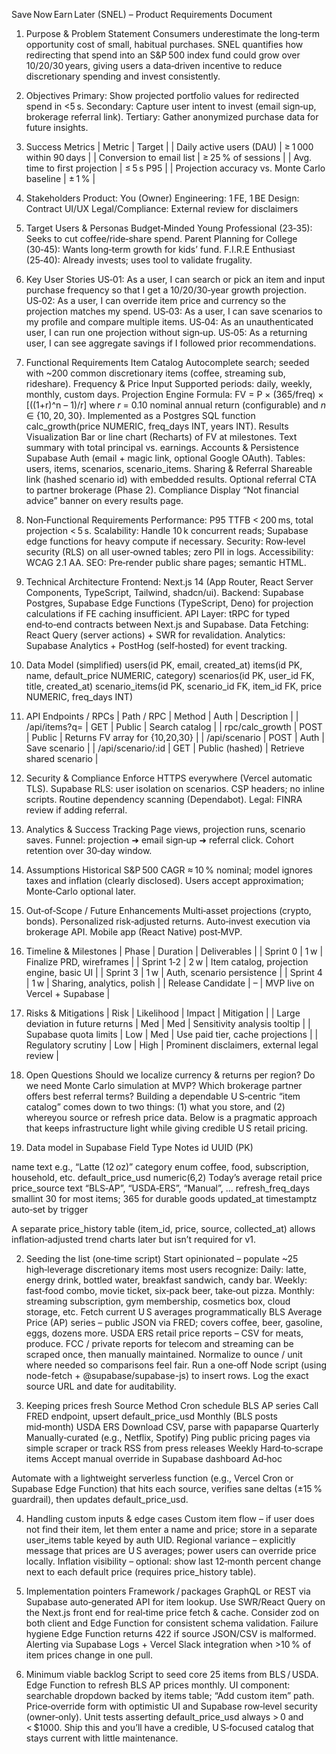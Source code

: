 Save Now Earn Later (SNEL) – Product Requirements Document
1. Purpose & Problem Statement
Consumers underestimate the long‑term opportunity cost of small, habitual purchases. SNEL quantifies how redirecting that spend into an S&P 500 index fund could grow over 10/20/30 years, giving users a data‑driven incentive to reduce discretionary spending and invest consistently.
2. Objectives
Primary: Show projected portfolio values for redirected spend in <5 s.
Secondary: Capture user intent to invest (email sign‑up, brokerage referral link).
Tertiary: Gather anonymized purchase data for future insights.
3. Success Metrics
| Metric | Target | | Daily active users (DAU) | ≥ 1 000 within 90 days | | Conversion to email list | ≥ 25 % of sessions | | Avg. time to first projection | ≤ 5 s P95 | | Projection accuracy vs. Monte Carlo baseline | ± 1 % |
4. Stakeholders
Product: You (Owner)
Engineering: 1 FE, 1 BE
Design: Contract UI/UX
Legal/Compliance: External review for disclaimers
5. Target Users & Personas
Budget‑Minded Young Professional (23‑35): Seeks to cut coffee/ride‑share spend.
Parent Planning for College (30‑45): Wants long‑term growth for kids’ fund.
F.I.R.E Enthusiast (25‑40): Already invests; uses tool to validate frugality.
6. Key User Stories
US‑01: As a user, I can search or pick an item and input purchase frequency so that I get a 10/20/30‑year growth projection.
US‑02: As a user, I can override item price and currency so the projection matches my spend.
US‑03: As a user, I can save scenarios to my profile and compare multiple items.
US‑04: As an unauthenticated user, I can run one projection without sign‑up.
US‑05: As a returning user, I can see aggregate savings if I followed prior recommendations.
7. Functional Requirements
Item Catalog
Autocomplete search; seeded with ~200 common discretionary items (coffee, streaming sub, rideshare).
Frequency & Price Input
Supported periods: daily, weekly, monthly, custom days.
Projection Engine
Formula: FV = P × (365/freq) × [((1+r)^n – 1)/r] where *r* = 0.10 nominal annual return (configurable) and *n* ∈ {10, 20, 30}.
Implemented as a Postgres SQL function calc_growth(price NUMERIC, freq_days INT, years INT).
Results Visualization
Bar or line chart (Recharts) of FV at milestones.
Text summary with total principal vs. earnings.
Accounts & Persistence
Supabase Auth (email + magic link, optional Google OAuth).
Tables: users, items, scenarios, scenario_items.
Sharing & Referral
Shareable link (hashed scenario id) with embedded results.
Optional referral CTA to partner brokerage (Phase 2).
Compliance
Display “Not financial advice” banner on every results page.
8. Non‑Functional Requirements
Performance: P95 TTFB < 200 ms, total projection < 5 s.
Scalability: Handle 10 k concurrent reads; Supabase edge functions for heavy compute if necessary.
Security: Row‑level security (RLS) on all user‑owned tables; zero PII in logs.
Accessibility: WCAG 2.1 AA.
SEO: Pre‑render public share pages; semantic HTML.
9. Technical Architecture
Frontend: Next.js 14 (App Router, React Server Components, TypeScript, Tailwind, shadcn/ui).
Backend: Supabase Postgres, Supabase Edge Functions (TypeScript, Deno) for projection calculations if FE caching insufficient.
API Layer: tRPC for typed end‑to‑end contracts between Next.js and Supabase.
Data Fetching: React Query (server actions) + SWR for revalidation.
Analytics: Supabase Analytics + PostHog (self‑hosted) for event tracking.
10. Data Model (simplified)
users(id PK, email, created_at)
items(id PK, name, default_price NUMERIC, category)
scenarios(id PK, user_id FK, title, created_at)
scenario_items(id PK, scenario_id FK, item_id FK, price NUMERIC, freq_days INT)
11. API Endpoints / RPCs
| Path / RPC | Method | Auth | Description | | /api/items?q= | GET | Public | Search catalog | | rpc/calc_growth | POST | Public | Returns FV array for {10,20,30} | | /api/scenario | POST | Auth | Save scenario | | /api/scenario/:id | GET | Public (hashed) | Retrieve shared scenario |
12. Security & Compliance
Enforce HTTPS everywhere (Vercel automatic TLS).
Supabase RLS: user isolation on scenarios.
CSP headers; no inline scripts.
Routine dependency scanning (Dependabot).
Legal: FINRA review if adding referral.
13. Analytics & Success Tracking
Page views, projection runs, scenario saves.
Funnel: projection ➜ email sign‑up ➜ referral click.
Cohort retention over 30‑day window.
14. Assumptions
Historical S&P 500 CAGR ≈ 10 % nominal; model ignores taxes and inflation (clearly disclosed).
Users accept approximation; Monte‑Carlo optional later.
15. Out‑of‑Scope / Future Enhancements
Multi‑asset projections (crypto, bonds).
Personalized risk‑adjusted returns.
Auto‑invest execution via brokerage API.
Mobile app (React Native) post‑MVP.
16. Timeline & Milestones
| Phase | Duration | Deliverables | | Sprint 0 | 1 w | Finalize PRD, wireframes | | Sprint 1‑2 | 2 w | Item catalog, projection engine, basic UI | | Sprint 3 | 1 w | Auth, scenario persistence | | Sprint 4 | 1 w | Sharing, analytics, polish | | Release Candidate | – | MVP live on Vercel + Supabase |
17. Risks & Mitigations
| Risk | Likelihood | Impact | Mitigation | | Large deviation in future returns | Med | Med | Sensitivity analysis tooltip | | Supabase quota limits | Low | Med | Use paid tier, cache projections | | Regulatory scrutiny | Low | High | Prominent disclaimers, external legal review |
18. Open Questions
Should we localize currency & returns per region?
Do we need Monte Carlo simulation at MVP?
Which brokerage partner offers best referral terms?
Building a dependable U S‑centric “item catalog” comes down to two things: (1) what you store, and (2) whereyou source or refresh price data. Below is a pragmatic approach that keeps infrastructure light while giving credible U S retail pricing.

1. Data model in Supabase
Field
Type
Notes
id
UUID (PK)


name
text
e.g., “Latte (12 oz)”
category
enum
coffee, food, subscription, household, etc.
default_price_usd
numeric(6,2)
Today’s average retail price
price_source
text
“BLS‑AP”, “USDA‑ERS”, “Manual”, …
refresh_freq_days
smallint
30 for most items; 365 for durable goods
updated_at
timestamptz
auto‑set by trigger

A separate price_history table (item_id, price, source, collected_at) allows inflation‑adjusted trend charts later but isn’t required for v1.

2. Seeding the list (one‑time script)
Start opinionated – populate ~25 high‑leverage discretionary items most users recognize:
Daily: latte, energy drink, bottled water, breakfast sandwich, candy bar.
Weekly: fast‑food combo, movie ticket, six‑pack beer, take‑out pizza.
Monthly: streaming subscription, gym membership, cosmetics box, cloud storage, etc.
Fetch current U S averages programmatically
BLS Average Price (AP) series – public JSON via FRED; covers coffee, beer, gasoline, eggs, dozens more.
USDA ERS retail price reports – CSV for meats, produce.
FCC / private reports for telecom and streaming can be scraped once, then manually maintained.
Normalize to ounce / unit where needed so comparisons feel fair.
Run a one‑off Node script (using node-fetch + @supabase/supabase-js) to insert rows. Log the exact source URL and date for auditability.

3. Keeping prices fresh
Source
Method
Cron schedule
BLS AP series
Call FRED endpoint, upsert default_price_usd
Monthly (BLS posts mid‑month)
USDA ERS
Download CSV, parse with papaparse
Quarterly
Manually‑curated (e.g., Netflix, Spotify)
Ping public pricing pages via simple scraper or track RSS from press releases
Weekly
Hard‑to‑scrape items
Accept manual override in Supabase dashboard
Ad‑hoc

Automate with a lightweight serverless function (e.g., Vercel Cron or Supabase Edge Function) that hits each source, verifies sane deltas (±15 % guardrail), then updates default_price_usd.

4. Handling custom inputs & edge cases
Custom item flow – if user does not find their item, let them enter a name and price; store in a separate user_items table keyed by auth UID.
Regional variance – explicitly message that prices are U S averages; power users can override price locally.
Inflation visibility – optional: show last 12‑month percent change next to each default price (requires price_history table).

5. Implementation pointers
Framework / packages
GraphQL or REST via Supabase auto‑generated API for item lookup.
Use SWR/React Query on the Next.js front end for real‑time price fetch & cache.
Consider zod on both client and Edge Function for consistent schema validation.
Failure hygiene
Edge Function returns 422 if source JSON/CSV is malformed.
Alerting via Supabase Logs + Vercel Slack integration when >10 % of item prices change in one pull.

6. Minimum viable backlog
Script to seed core 25 items from BLS / USDA.
Edge Function to refresh BLS AP prices monthly.
UI component: searchable dropdown backed by items table; “Add custom item” path.
Price‑override form with optimistic UI and Supabase row‑level security (owner‑only).
Unit tests asserting default_price_usd always > 0 and < $1000.
Ship this and you’ll have a credible, U S‑focused catalog that stays current with little maintenance.

